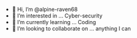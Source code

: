 - 👋 Hi, I’m @alpine-raven68
- 👀 I’m interested in ... Cyber-security
- 🌱 I’m currently learning ... Coding
- 💞️ I’m looking to collaborate on ... anything I can 
<!---
alpine-raven68/alpine-raven68 is a ✨ special ✨ repository because its `README.md` (this file) appears on your GitHub profile.
You can click the Preview link to take a look at your changes.
--->
